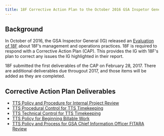 ```yaml
---
title: 18F Corrective Action Plan to the October 2016 GSA Inspetor General Evaluation of 18F
---
```


## Background

In October of 2016, the GSA Inspector General (IG) released an [Evaluation of 18F](https://www.gsaig.gov/sites/default/files/ipa-reports/OIG%20EVALUATION%20REPORT_Evaluation%20of%2018F_%20JE17-001_October%2024%202016.pdf) about 18F’s management and operations practices. 18F is required to respond with a Corrective Action Plan (CAP). This provides the IG with 18F's plan to correct any issues the IG highlighted in their report. 

18F submitted the first deliverables of the CAP on February 28, 2017. There are additional deliverables due througout 2017, and those items will be added as they are completed.

## Corrective Action Plan Deliverables

- [TTS Policy and Procedure for Internal Project Review](https://docs.google.com/document/d/1HHDXdiNvLdCFiEPjLwZaV-lhnwWeeq90MZMYAxbkHAM)
- [TTS Procedural Control for TTS Timekeeping](https://docs.google.com/document/d/1cDKwe1Ms8qsoznprls9hQfOq76EfP_YD4dqHhNx8zME)
- [TTS Technical Control for TTS Timekeeping](https://docs.google.com/document/d/1wgdEpLWhb3fnpaSO6X8uBLF5X0jmB5zJbGYqQESnDwI)
- [TTS Policy for Beginning Billable Work](https://docs.google.com/document/d/1q010J_VAQb9w1djbgnDsZ8p43ZB_qZUH3_hlOkeoL8Q)
- [TTS Policy and Process for GSA Chief Information Officer FITARA Review](https://docs.google.com/document/d/1sO8cE3eyTclOkwnxNTMG5dg2qhP3AmJesGobM1m_LQw)
